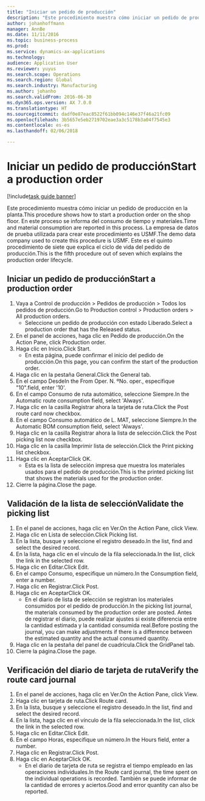 ```yaml
---
title: "Iniciar un pedido de producción"
description: "Este procedimiento muestra cómo iniciar un pedido de producción en la planta."
author: johanhoffmann
manager: AnnBe
ms.date: 11/11/2016
ms.topic: business-process
ms.prod: 
ms.service: dynamics-ax-applications
ms.technology: 
audience: Application User
ms.reviewer: yuyus
ms.search.scope: Operations
ms.search.region: Global
ms.search.industry: Manufacturing
ms.author: johanho
ms.search.validFrom: 2016-06-30
ms.dyn365.ops.version: AX 7.0.0
ms.translationtype: HT
ms.sourcegitcommit: dadf0e87eac8522f61bb094c146e37f46a21fc09
ms.openlocfilehash: 3b5657e5eb2719702eae3a3c5178b3a04f7545e3
ms.contentlocale: es-es
ms.lasthandoff: 02/06/2018

---
```

# <a name="start-a-production-order"></a><span data-ttu-id="2971d-103">Iniciar un pedido de producción</span><span class="sxs-lookup"><span data-stu-id="2971d-103">Start a production order</span></span>

[!include[task guide banner](../../includes/task-guide-banner.md)]

<span data-ttu-id="2971d-104">Este procedimiento muestra cómo iniciar un pedido de producción en la planta.</span><span class="sxs-lookup"><span data-stu-id="2971d-104">This procedure shows how to start a production order on the shop floor.</span></span> <span data-ttu-id="2971d-105">En este proceso se informa del consumo de tiempo y materiales.</span><span class="sxs-lookup"><span data-stu-id="2971d-105">Time and material consumption are reported in this process.</span></span> <span data-ttu-id="2971d-106">La empresa de datos de prueba utilizada para crear este procedimiento es USMF.</span><span class="sxs-lookup"><span data-stu-id="2971d-106">The demo data company used to create this procedure is USMF.</span></span> <span data-ttu-id="2971d-107">Este es el quinto procedimiento de siete que explica el ciclo de vida del pedido de producción.</span><span class="sxs-lookup"><span data-stu-id="2971d-107">This is the fifth procedure out of seven which explains the production order lifecycle.</span></span>


## <a name="start-a-production-order"></a><span data-ttu-id="2971d-108">Iniciar un pedido de producción</span><span class="sxs-lookup"><span data-stu-id="2971d-108">Start a production order</span></span>
1. <span data-ttu-id="2971d-109">Vaya a Control de producción > Pedidos de producción > Todos los pedidos de producción.</span><span class="sxs-lookup"><span data-stu-id="2971d-109">Go to Production control > Production orders > All production orders.</span></span>
    * <span data-ttu-id="2971d-110">Seleccione un pedido de producción con estado Liberado.</span><span class="sxs-lookup"><span data-stu-id="2971d-110">Select a production order that has the Released status.</span></span>  
2. <span data-ttu-id="2971d-111">En el panel de acciones, haga clic en Pedido de producción.</span><span class="sxs-lookup"><span data-stu-id="2971d-111">On the Action Pane, click Production order.</span></span>
3. <span data-ttu-id="2971d-112">Haga clic en Inicio.</span><span class="sxs-lookup"><span data-stu-id="2971d-112">Click Start.</span></span>
    * <span data-ttu-id="2971d-113">En esta página, puede confirmar el inicio del pedido de producción.</span><span class="sxs-lookup"><span data-stu-id="2971d-113">On this page, you can confirm the start of the production order.</span></span>  
4. <span data-ttu-id="2971d-114">Haga clic en la pestaña General.</span><span class="sxs-lookup"><span data-stu-id="2971d-114">Click the General tab.</span></span>
5. <span data-ttu-id="2971d-115">En el campo Desde</span><span class="sxs-lookup"><span data-stu-id="2971d-115">In the From Oper.</span></span> <span data-ttu-id="2971d-116">N. º</span><span class="sxs-lookup"><span data-stu-id="2971d-116">No.</span></span> <span data-ttu-id="2971d-117">oper., especifique "10".</span><span class="sxs-lookup"><span data-stu-id="2971d-117">field, enter '10'.</span></span>
6. <span data-ttu-id="2971d-118">En el campo Consumo de ruta automático, seleccione Siempre.</span><span class="sxs-lookup"><span data-stu-id="2971d-118">In the Automatic route consumption field, select 'Always'.</span></span>
7. <span data-ttu-id="2971d-119">Haga clic en la casilla Registrar ahora la tarjeta de ruta.</span><span class="sxs-lookup"><span data-stu-id="2971d-119">Click the Post route card now checkbox.</span></span>
8. <span data-ttu-id="2971d-120">En el campo Consumo automático de L. MAT, seleccione Siempre.</span><span class="sxs-lookup"><span data-stu-id="2971d-120">In the Automatic BOM consumption field, select 'Always'.</span></span>
9. <span data-ttu-id="2971d-121">Haga clic en la casilla Registrar ahora la lista de selección.</span><span class="sxs-lookup"><span data-stu-id="2971d-121">Click the Post picking list now checkbox.</span></span>
10. <span data-ttu-id="2971d-122">Haga clic en la casilla Imprimir lista de selección.</span><span class="sxs-lookup"><span data-stu-id="2971d-122">Click the Print picking list checkbox.</span></span>
11. <span data-ttu-id="2971d-123">Haga clic en Aceptar</span><span class="sxs-lookup"><span data-stu-id="2971d-123">Click OK.</span></span>
    * <span data-ttu-id="2971d-124">Esta es la lista de selección impresa que muestra los materiales usados para el pedido de producción.</span><span class="sxs-lookup"><span data-stu-id="2971d-124">This is the printed picking list that shows the materials used for the production order.</span></span>  
12. <span data-ttu-id="2971d-125">Cierre la página.</span><span class="sxs-lookup"><span data-stu-id="2971d-125">Close the page.</span></span>

## <a name="validate-the-picking-list"></a><span data-ttu-id="2971d-126">Validación de la lista de selección</span><span class="sxs-lookup"><span data-stu-id="2971d-126">Validate the picking list</span></span>
1. <span data-ttu-id="2971d-127">En el panel de acciones, haga clic en Ver.</span><span class="sxs-lookup"><span data-stu-id="2971d-127">On the Action Pane, click View.</span></span>
2. <span data-ttu-id="2971d-128">Haga clic en Lista de selección.</span><span class="sxs-lookup"><span data-stu-id="2971d-128">Click Picking list.</span></span>
3. <span data-ttu-id="2971d-129">En la lista, busque y seleccione el registro deseado.</span><span class="sxs-lookup"><span data-stu-id="2971d-129">In the list, find and select the desired record.</span></span>
4. <span data-ttu-id="2971d-130">En la lista, haga clic en el vínculo de la fila seleccionada.</span><span class="sxs-lookup"><span data-stu-id="2971d-130">In the list, click the link in the selected row.</span></span>
5. <span data-ttu-id="2971d-131">Haga clic en Editar.</span><span class="sxs-lookup"><span data-stu-id="2971d-131">Click Edit.</span></span>
6. <span data-ttu-id="2971d-132">En el campo Consumo, especifique un número.</span><span class="sxs-lookup"><span data-stu-id="2971d-132">In the Consumption field, enter a number.</span></span>
7. <span data-ttu-id="2971d-133">Haga clic en Registrar.</span><span class="sxs-lookup"><span data-stu-id="2971d-133">Click Post.</span></span>
8. <span data-ttu-id="2971d-134">Haga clic en Aceptar</span><span class="sxs-lookup"><span data-stu-id="2971d-134">Click OK.</span></span>
    * <span data-ttu-id="2971d-135">En el diario de lista de selección se registran los materiales consumidos por el pedido de producción.</span><span class="sxs-lookup"><span data-stu-id="2971d-135">In the picking list journal, the materials consumed by the production order are posted.</span></span> <span data-ttu-id="2971d-136">Antes de registrar el diario, puede realizar ajustes si existe diferencia entre la cantidad estimada y la cantidad consumida real.</span><span class="sxs-lookup"><span data-stu-id="2971d-136">Before posting the journal, you can make adjustments if there is a difference between the estimated quantity and the actual consumed quantity.</span></span>  
9. <span data-ttu-id="2971d-137">Haga clic en la pestaña del panel de cuadrícula.</span><span class="sxs-lookup"><span data-stu-id="2971d-137">Click the GridPanel tab.</span></span>
10. <span data-ttu-id="2971d-138">Cierre la página.</span><span class="sxs-lookup"><span data-stu-id="2971d-138">Close the page.</span></span>

## <a name="verify-the-route-card-journal"></a><span data-ttu-id="2971d-139">Verificación del diario de tarjeta de ruta</span><span class="sxs-lookup"><span data-stu-id="2971d-139">Verify the route card journal</span></span>
1. <span data-ttu-id="2971d-140">En el panel de acciones, haga clic en Ver.</span><span class="sxs-lookup"><span data-stu-id="2971d-140">On the Action Pane, click View.</span></span>
2. <span data-ttu-id="2971d-141">Haga clic en tarjeta de ruta.</span><span class="sxs-lookup"><span data-stu-id="2971d-141">Click Route card.</span></span>
3. <span data-ttu-id="2971d-142">En la lista, busque y seleccione el registro deseado.</span><span class="sxs-lookup"><span data-stu-id="2971d-142">In the list, find and select the desired record.</span></span>
4. <span data-ttu-id="2971d-143">En la lista, haga clic en el vínculo de la fila seleccionada.</span><span class="sxs-lookup"><span data-stu-id="2971d-143">In the list, click the link in the selected row.</span></span>
5. <span data-ttu-id="2971d-144">Haga clic en Editar.</span><span class="sxs-lookup"><span data-stu-id="2971d-144">Click Edit.</span></span>
6. <span data-ttu-id="2971d-145">En el campo Horas, especifique un número.</span><span class="sxs-lookup"><span data-stu-id="2971d-145">In the Hours field, enter a number.</span></span>
7. <span data-ttu-id="2971d-146">Haga clic en Registrar.</span><span class="sxs-lookup"><span data-stu-id="2971d-146">Click Post.</span></span>
8. <span data-ttu-id="2971d-147">Haga clic en Aceptar</span><span class="sxs-lookup"><span data-stu-id="2971d-147">Click OK.</span></span>
    * <span data-ttu-id="2971d-148">En el diario de tarjeta de ruta se registra el tiempo empleado en las operaciones individuales.</span><span class="sxs-lookup"><span data-stu-id="2971d-148">In the Route card journal, the time spent on the individual operations is recorded.</span></span> <span data-ttu-id="2971d-149">También se puede informar de la cantidad de errores y aciertos.</span><span class="sxs-lookup"><span data-stu-id="2971d-149">Good and error quantity can also be reported.</span></span>  

